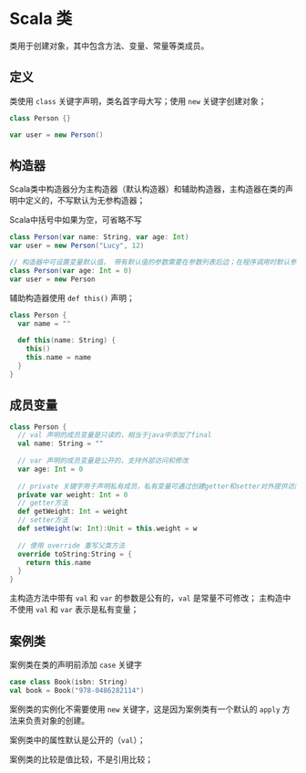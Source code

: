 # Scala 类

类用于创建对象，其中包含方法、变量、常量等类成员。

## 定义

类使用 `class` 关键字声明，类名首字母大写；使用 `new` 关键字创建对象；

```scala
class Person {}

var user = new Person()
```

## 构造器

Scala类中构造器分为主构造器（默认构造器）和辅助构造器，主构造器在类的声明中定义的，不写默认为无参构造器；

Scala中括号中如果为空，可省略不写

```scala
class Person(var name: String, var age: Int)
var user = new Person("Lucy", 12)

// 构造器中可设置变量默认值， 带有默认值的参数需要在参数列表后边；在程序调用时默认参数是非必传的；
class Person(var age: Int = 0)
var user = new Person
```

辅助构造器使用 `def this()` 声明；

```scala
class Person {
  var name = ""
    
  def this(name: String) {
    this()
    this.name = name
  }
}
```



## 成员变量

```scala
class Person {
  // val 声明的成员变量是只读的，相当于java中添加了final
  val name: String = ""
  
  // var 声明的成员变量是公开的，支持外部访问和修改
  var age: Int = 0
  
  // private 关键字用于声明私有成员，私有变量可通过创建getter和setter对外提供访问
  private var weight: Int = 0
  // getter方法
  def getWeight: Int = weight
  // setter方法
  def setWeight(w: Int):Unit = this.weight = w
    
  // 使用 override 重写父类方法
  override toString:String = {
    return this.name
  }
}
```

主构造方法中带有 `val` 和 `var` 的参数是公有的，`val` 是常量不可修改； 主构造中不使用 `val` 和 `var` 表示是私有变量；



## 案例类

案例类在类的声明前添加 `case` 关键字

```scala
case class Book(isbn: String)
val book = Book("978-0486282114")
```

案例类的实例化不需要使用 `new` 关键字，这是因为案例类有一个默认的 `apply` 方法来负责对象的创建。

案例类中的属性默认是公开的（`val`）；

案例类的比较是值比较，不是引用比较；

​	